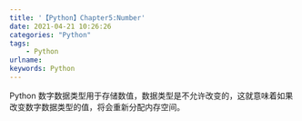 ```yaml
---
title: '【Python】Chapter5:Number'
date: 2021-04-21 10:26:26
categories: "Python"
tags:
	- Python
urlname:
keywords: Python
---
```


Python 数字数据类型用于存储数值，数据类型是不允许改变的，这就意味着如果改变数字数据类型的值，将会重新分配内存空间。



